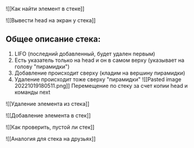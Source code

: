 ![[Как найти элемент в стеке]]

![[Вывести head на экран у стека]]
## Общее описание стека:
1. LIFO (последний добавленный, будет удален первым)
2. Есть указатель только на head и он в самом верху (указывает на голову "пирамидки")
3. Добавление происходит сверху (кладим на вершину пирамидки)
4. Удаление происходит тоже сверху "пирамидки"
![[Pasted image 20221019180511.png]]
Перемещение по стеку за счет копии head и команды next

![[Удаление элемента из стека]]

![[Добавление элемента в стек]]



![[Как проверить, пустой ли стек]]



![[Аналогия для стека на друзьях]]